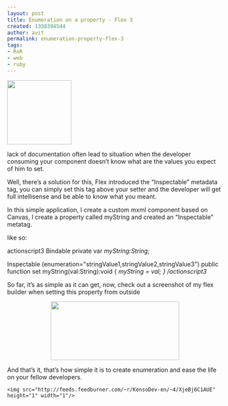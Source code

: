 ```yaml
---
layout: post
title: Enumeration on a property - Flex 3
created: 1338394544
author: avit
permalink: enumeration-property-flex-3
tags:
- RoR
- web
- ruby
---
```

<a href='http://www.kensodev.com/wp-content/uploads/2010/04/fx-icon.png' rel='attachment wp-att-409'><img alt='' class='alignleft size-thumbnail wp-image-409' height='150' src='http://www.kensodev.com/wp-content/uploads/2010/04/fx-icon-150x150.png' title='Flex 3' width='150' /></a><!--more-->
<p>lack of documentation often lead to situation when the developer consuming your component doesn’t know what are the values you expect of him to set.</p>

<p>Well, there’s a solution for this, Flex introduced the “Inspectable” metadata tag, you can simply set this tag above your setter and the developer will get full intellisense and be able to know what you meant.</p>

<p>In this simple application, I create a custom mxml component based on Canvas, I create a property called myString and created an “Inspectable” metatag.</p>

<p>like so:</p>

<p><span>actionscript3</span> <span>Bindable</span> private var <em>myString:String;</em></p>

<p><span>Inspectable (enumeration="stringValue1,stringValue2,stringValue3")</span> public function set myString(val:String):void { <em>myString = val; } <span>/actionscript3</span></em></p>

<p>So far, it’s as simple as it can get, now, check out a screenshot of my flex builder when setting this property from outside <p style='text-align: center;'><a href='http://www.kensodev.com/wp-content/uploads/2010/04/Screen-shot-2010-04-07-at-11.20.01-AM.png' rel='attachment wp-att-384 facebox'><img alt='' class='aligncenter size-medium wp-image-384' height='137' src='http://www.kensodev.com/wp-content/uploads/2010/04/Screen-shot-2010-04-07-at-11.20.01-AM-300x137.png' title='Flex enum on peoprty' width='300' /></a></p> And that’s it, that’s how simple it is to create enumeration and ease the life on your fellow developers.</p>
      
    <img src="http://feeds.feedburner.com/~r/KensoDev-en/~4/XjeBj6C1AUE" height="1" width="1"/>
